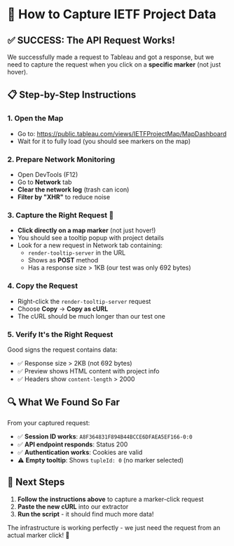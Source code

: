 # 🎯 How to Capture IETF Project Data

## ✅ SUCCESS: The API Request Works!

We successfully made a request to Tableau and got a response, but we need to capture the request when you click on a **specific marker** (not just hover).

## 📋 Step-by-Step Instructions

### 1. **Open the Map**
- Go to: https://public.tableau.com/views/IETFProjectMap/MapDashboard
- Wait for it to fully load (you should see markers on the map)

### 2. **Prepare Network Monitoring**
- Open DevTools (F12)
- Go to **Network** tab
- **Clear the network log** (trash can icon)
- **Filter by "XHR"** to reduce noise

### 3. **Capture the Right Request** 🎯
- **Click directly on a map marker** (not just hover!)
- You should see a tooltip popup with project details
- Look for a new request in Network tab containing:
  - `render-tooltip-server` in the URL
  - Shows as **POST** method
  - Has a response size > 1KB (our test was only 692 bytes)

### 4. **Copy the Request**
- Right-click the `render-tooltip-server` request
- Choose **Copy** → **Copy as cURL**
- The cURL should be much longer than our test one

### 5. **Verify It's the Right Request**
Good signs the request contains data:
- ✅ Response size > 2KB (not 692 bytes)
- ✅ Preview shows HTML content with project info
- ✅ Headers show `content-length` > 2000

## 🔍 What We Found So Far

From your captured request:
- ✅ **Session ID works**: `A8F364831F894B44BCCE6DFAEA5EF166-0:0`
- ✅ **API endpoint responds**: Status 200
- ✅ **Authentication works**: Cookies are valid
- ⚠️ **Empty tooltip**: Shows `tupleId: 0` (no marker selected)

## 🎯 Next Steps

1. **Follow the instructions above** to capture a marker-click request
2. **Paste the new cURL** into our extractor
3. **Run the script** - it should find much more data!

The infrastructure is working perfectly - we just need the request from an actual marker click! 🚀 